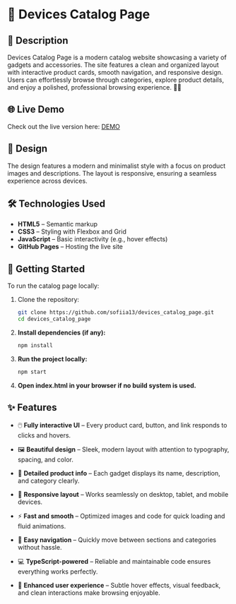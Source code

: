 # 📱 Devices Catalog Page

## 📄 Description

Devices Catalog Page is a modern catalog website showcasing a variety of gadgets and accessories. The site features a clean and organized layout with interactive product cards, smooth navigation, and responsive design. Users can effortlessly browse through categories, explore product details, and enjoy a polished, professional browsing experience. 🌟📱

## 🌐 Live Demo

Check out the live version here: [DEMO](https://sofiia13.github.io/devices_catalog_page/)

## 🎨 Design

The design features a modern and minimalist style with a focus on product images and descriptions. The layout is responsive, ensuring a seamless experience across devices.

## 🛠️ Technologies Used

- **HTML5** – Semantic markup
- **CSS3** – Styling with Flexbox and Grid
- **JavaScript** – Basic interactivity (e.g., hover effects)
- **GitHub Pages** – Hosting the live site

## 🚀 Getting Started

To run the catalog page locally:

1. Clone the repository:

   ```bash
   git clone https://github.com/sofiia13/devices_catalog_page.git
   cd devices_catalog_page
   ```

2. **Install dependencies (if any):**

   ```bash
   npm install
   ```

3. **Run the project locally:**

   ```bash
   npm start
   ```

4. **Open index.html in your browser if no build system is used.**

## ✨ Features

- 🖱️ **Fully interactive UI** – Every product card, button, and link responds to clicks and hovers.

- 🖼️ **Beautiful design** – Sleek, modern layout with attention to typography, spacing, and color.

- 📄 **Detailed product info** – Each gadget displays its name, description, and category clearly.

- 📱 **Responsive layout** – Works seamlessly on desktop, tablet, and mobile devices.

- ⚡ **Fast and smooth** – Optimized images and code for quick loading and fluid animations.

- 🔗 **Easy navigation** – Quickly move between sections and categories without hassle.

- 💻 **TypeScript-powered** – Reliable and maintainable code ensures everything works perfectly.

- 🌟 **Enhanced user experience** – Subtle hover effects, visual feedback, and clean interactions make browsing enjoyable.
